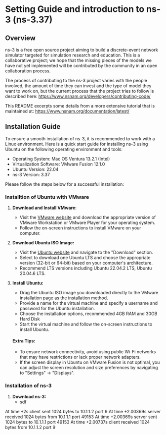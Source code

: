 # Setting Guide and introduction to ns-3 (ns-3.37) 
## Overview
ns-3 is a free open source project aiming to build a discrete-event network simulator targeted for simulation research and education. This is a collaborative project; we hope that the missing pieces of the models we have not yet implemented will be contributed by the community in an open collaboration process.

The process of contributing to the ns-3 project varies with the people involved, the amount of time they can invest and the type of model they want to work on, but the current process that the project tries to follow is described here: https://www.nsnam.org/developers/contributing-code/

This README excerpts some details from a more extensive tutorial that is maintained at: https://www.nsnam.org/documentation/latest/

## Installation Guide 
To ensure a smooth installation of ns-3, it is recommended to work with a Linux environment. Here is a quick start guide for installing ns-3 using Ubuntu on the following operating environment and tools:

* Operating System: Mac OS Ventura 13.2.1 (Intel)
* Virtualization Software: VMware Fusion 12.1.0
* Ubuntu Version: 22.04
* ns-3 Version: 3.37

Please follow the steps below for a successful installation:

### Installtion of Ubuntu with VMware
1. **Download and Install VMware:**
   - Visit the [VMware website](https://www.vmware.com/) and download the appropriate version of VMware Workstation or VMware Player for your operating system.
   - Follow the on-screen instructions to install VMware on your computer.

2. **Download Ubuntu ISO Image:**
   - Visit the [Ubuntu website](https://ubuntu.com/) and navigate to the "Download" section.
   - Select to download one Ubuntu LTS and choose the appropriate version (32-bit or 64-bit) based on your computer's architecture.
   - Recommend LTS versions including Ubuntu 22.04.2 LTS, Ubuntu 20.04.6 LTS. 
3. **Install Ubuntu:**
   - Drag the Ubuntu ISO image you downloaded directly to the VMware installation page as the installation method.
   - Provide a name for the virtual machine and specify a username and password for the Ubuntu installation.
   - Choose the installation options, recommended 4GB RAM and 30GB Hard Disk
   - Start the virtual machine and follow the on-screen instructions to install Ubuntu.

    #### Extra Tips:
    - To ensure network connectivity, avoid using public Wi-Fi networks that may have restrictions or lack proper network adapters.
    - If the screen display in Ubuntu on VMware Fusion is not optimal, you can adjust the screen resolution and size preferences by navigating to "Settings" -> "Displays".





### Installation of ns-3
1. **Download ns-3:**
   - sdf


At time +2s client sent 1024 bytes to 10.1.1.2 port 9
At time +2.00369s server received 1024 bytes from 10.1.1.1 port 49153
At time +2.00369s server sent 1024 bytes to 10.1.1.1 port 49153
At time +2.00737s client received 1024 bytes from 10.1.1.2 port 9

